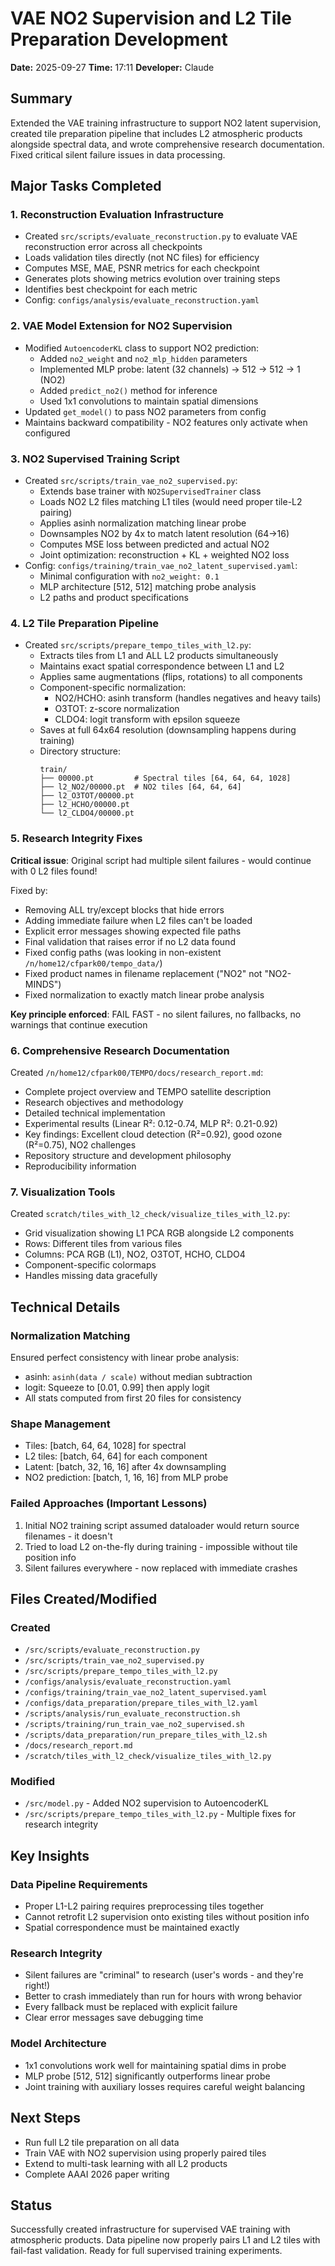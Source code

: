 # VAE NO2 Supervision and L2 Tile Preparation Development
**Date:** 2025-09-27
**Time:** 17:11
**Developer:** Claude

## Summary
Extended the VAE training infrastructure to support NO2 latent supervision, created tile preparation pipeline that includes L2 atmospheric products alongside spectral data, and wrote comprehensive research documentation. Fixed critical silent failure issues in data processing.

## Major Tasks Completed

### 1. Reconstruction Evaluation Infrastructure
- Created `src/scripts/evaluate_reconstruction.py` to evaluate VAE reconstruction error across all checkpoints
- Loads validation tiles directly (not NC files) for efficiency
- Computes MSE, MAE, PSNR metrics for each checkpoint
- Generates plots showing metrics evolution over training steps
- Identifies best checkpoint for each metric
- Config: `configs/analysis/evaluate_reconstruction.yaml`

### 2. VAE Model Extension for NO2 Supervision
- Modified `AutoencoderKL` class to support NO2 prediction:
  - Added `no2_weight` and `no2_mlp_hidden` parameters
  - Implemented MLP probe: latent (32 channels) → 512 → 512 → 1 (NO2)
  - Added `predict_no2()` method for inference
  - Used 1x1 convolutions to maintain spatial dimensions
- Updated `get_model()` to pass NO2 parameters from config
- Maintains backward compatibility - NO2 features only activate when configured

### 3. NO2 Supervised Training Script
- Created `src/scripts/train_vae_no2_supervised.py`:
  - Extends base trainer with `NO2SupervisedTrainer` class
  - Loads NO2 L2 files matching L1 tiles (would need proper tile-L2 pairing)
  - Applies asinh normalization matching linear probe
  - Downsamples NO2 by 4x to match latent resolution (64→16)
  - Computes MSE loss between predicted and actual NO2
  - Joint optimization: reconstruction + KL + weighted NO2 loss
- Config: `configs/training/train_vae_no2_latent_supervised.yaml`:
  - Minimal configuration with `no2_weight: 0.1`
  - MLP architecture [512, 512] matching probe analysis
  - L2 paths and product specifications

### 4. L2 Tile Preparation Pipeline
- Created `src/scripts/prepare_tempo_tiles_with_l2.py`:
  - Extracts tiles from L1 and ALL L2 products simultaneously
  - Maintains exact spatial correspondence between L1 and L2
  - Applies same augmentations (flips, rotations) to all components
  - Component-specific normalization:
    - NO2/HCHO: asinh transform (handles negatives and heavy tails)
    - O3TOT: z-score normalization
    - CLDO4: logit transform with epsilon squeeze
  - Saves at full 64x64 resolution (downsampling happens during training)
  - Directory structure:
    ```
    train/
    ├── 00000.pt         # Spectral tiles [64, 64, 64, 1028]
    ├── l2_NO2/00000.pt  # NO2 tiles [64, 64, 64]
    ├── l2_O3TOT/00000.pt
    ├── l2_HCHO/00000.pt
    └── l2_CLDO4/00000.pt
    ```

### 5. Research Integrity Fixes
**Critical issue**: Original script had multiple silent failures - would continue with 0 L2 files found!

Fixed by:
- Removing ALL try/except blocks that hide errors
- Adding immediate failure when L2 files can't be loaded
- Explicit error messages showing expected file paths
- Final validation that raises error if no L2 data found
- Fixed config paths (was looking in non-existent `/n/home12/cfpark00/tempo_data/`)
- Fixed product names in filename replacement ("NO2" not "NO2-MINDS")
- Fixed normalization to exactly match linear probe analysis

**Key principle enforced**: FAIL FAST - no silent failures, no fallbacks, no warnings that continue execution

### 6. Comprehensive Research Documentation
Created `/n/home12/cfpark00/TEMPO/docs/research_report.md`:
- Complete project overview and TEMPO satellite description
- Research objectives and methodology
- Detailed technical implementation
- Experimental results (Linear R²: 0.12-0.74, MLP R²: 0.21-0.92)
- Key findings: Excellent cloud detection (R²=0.92), good ozone (R²=0.75), NO2 challenges
- Repository structure and development philosophy
- Reproducibility information

### 7. Visualization Tools
Created `scratch/tiles_with_l2_check/visualize_tiles_with_l2.py`:
- Grid visualization showing L1 PCA RGB alongside L2 components
- Rows: Different tiles from various files
- Columns: PCA RGB (L1), NO2, O3TOT, HCHO, CLDO4
- Component-specific colormaps
- Handles missing data gracefully

## Technical Details

### Normalization Matching
Ensured perfect consistency with linear probe analysis:
- asinh: `asinh(data / scale)` without median subtraction
- logit: Squeeze to [0.01, 0.99] then apply logit
- All stats computed from first 20 files for consistency

### Shape Management
- Tiles: [batch, 64, 64, 1028] for spectral
- L2 tiles: [batch, 64, 64] for each component
- Latent: [batch, 32, 16, 16] after 4x downsampling
- NO2 prediction: [batch, 1, 16, 16] from MLP probe

### Failed Approaches (Important Lessons)
1. Initial NO2 training script assumed dataloader would return source filenames - it doesn't
2. Tried to load L2 on-the-fly during training - impossible without tile position info
3. Silent failures everywhere - now replaced with immediate crashes

## Files Created/Modified

### Created
- `/src/scripts/evaluate_reconstruction.py`
- `/src/scripts/train_vae_no2_supervised.py`
- `/src/scripts/prepare_tempo_tiles_with_l2.py`
- `/configs/analysis/evaluate_reconstruction.yaml`
- `/configs/training/train_vae_no2_latent_supervised.yaml`
- `/configs/data_preparation/prepare_tiles_with_l2.yaml`
- `/scripts/analysis/run_evaluate_reconstruction.sh`
- `/scripts/training/run_train_vae_no2_supervised.sh`
- `/scripts/data_preparation/run_prepare_tiles_with_l2.sh`
- `/docs/research_report.md`
- `/scratch/tiles_with_l2_check/visualize_tiles_with_l2.py`

### Modified
- `/src/model.py` - Added NO2 supervision to AutoencoderKL
- `/src/scripts/prepare_tempo_tiles_with_l2.py` - Multiple fixes for research integrity

## Key Insights

### Data Pipeline Requirements
- Proper L1-L2 pairing requires preprocessing tiles together
- Cannot retrofit L2 supervision onto existing tiles without position info
- Spatial correspondence must be maintained exactly

### Research Integrity
- Silent failures are "criminal" to research (user's words - and they're right!)
- Better to crash immediately than run for hours with wrong behavior
- Every fallback must be replaced with explicit failure
- Clear error messages save debugging time

### Model Architecture
- 1x1 convolutions work well for maintaining spatial dims in probe
- MLP probe [512, 512] significantly outperforms linear probe
- Joint training with auxiliary losses requires careful weight balancing

## Next Steps
- Run full L2 tile preparation on all data
- Train VAE with NO2 supervision using properly paired tiles
- Extend to multi-task learning with all L2 products
- Complete AAAI 2026 paper writing

## Status
Successfully created infrastructure for supervised VAE training with atmospheric products. Data pipeline now properly pairs L1 and L2 tiles with fail-fast validation. Ready for full supervised training experiments.
